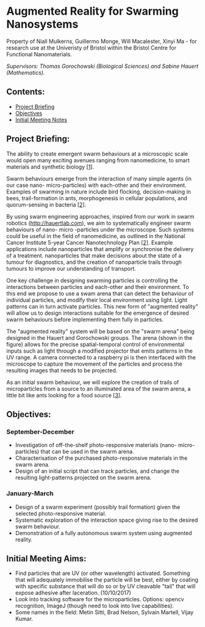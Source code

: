 # Augmented Reality for Swarming Nanosystems
Property of Niall Mulkerns, Guillermo Monge, Will Macalester, Xinyi Ma - for research use at the Univeristy of Bristol within the Bristol Centre for Functional Nanomaterials. 

*Supervisors: 	Thomas Gorochowski (Biological Sciences) and Sabine Hauert (Mathematics).*

## Contents:

- [Project Briefing](#project-briefing)
- [Objectives](#objectives)
- [Initial Meeting Notes](#initial-meeting-notes)

## Project Briefing:

The ability to create emergent swarm behaviours at a microscopic scale would open many exciting avenues ranging from nanomedicine, to smart materials and synthetic biology [[1]](https://ac.els-cdn.com/S1748013213001138/1-s2.0-S1748013213001138-main.pdf?_tid=9c812716-a200-11e7-9124-00000aab0f26&acdnat=1506351096_a5decc7d2a13a12a911bfb301b2ab5e8).

Swarm behaviours emerge from the interaction of many simple agents (in our case nano- micro-particles) with each-other and their environment. Examples of swarming in nature include bird flocking, decision-making in bees, trail-formation in ants, morphogenesis in cellular populations, and quorum-sensing in bacteria [[2]](http://www.sciencedirect.com/science/article/pii/S0167779914001334).

By using swarm engineering approaches, inspired from our work in swarm robotics (http://hauertlab.com), we aim to systematically engineer swarm behaviours of nano- micro -particles under the microscope. Such systems could be useful in the field of nanomedicine, as outlined in the National Cancer Institute 5-year Cancer Nanotechnology Plan [[2]](http://www.sciencedirect.com/science/article/pii/S0167779914001334). Example applications include nanoparticles that amplify or synchronise the delivery of a treatment. nanoparticles that make decisions about the state of a tumour for diagnostics, and the creation of nanoparticle trails through tumours to improve our understanding of transport.

One key challenge in designing swarming particles is controlling the interactions between particles and each-other and their environment. To this end we propose to use a swam arena that can detect the behaviour of individual particles, and modify their local environment using light. Light patterns can in turn activate particles. This new form of "augmented reality" will allow us to design interactions suitable for the emergence of desired swarm behaviours before implementing them fully in particles.

The "augmented reality" system will be based on the "swarm arena" being designed in the Hauert and Gorochowski groups. The arena (shown in the figure) allows for the precise spatial-temporal control of environmental inputs such as light through a modified projector that emits patterns in the UV range. A camera connected to a raspberry pi is then interfaced with the microscope to capture the movement of the particles and process the resulting images that needs to be projected.

As an initial swarm behaviour, we will explore the creation of trails of microparticles from a source to an illuminated area of the swarm arena, a little bit like ants looking for a food source [[3]](https://link.springer.com/content/pdf/10.1007%2Fs11721-008-0013-5.pdf). 

## Objectives:

### September-December

- Investigation of off-the-shelf photo-responsive materials (nano- micro-particles) that can be used in the swarm arena.
- Characterisation of the purchased photo-responsive materials in the swarm arena.
- Design of an initial script that can track particles, and change the resulting light-patterns projected on the swarm arena.    

### January-March

- Design of a swarm experiment (possibly trail formation) given the selected photo-responsive material.
- Systematic exploration of the interaction space giving rise to the desired swarm behaviour.
- Demonstration of a fully autonomous swarm system using augmented reality.

## Initial Meeting Aims:

- Find particles that are UV (or other wavelength) activated. Something that will adequately immobilise the particle will be best, either by coating with specific substance that will do so or by UV cleavable "tail" that will expose adhesive after laceration. (10/10/2017)
- Look into tracking software for the microparticles. Options: opencv recognition, ImageJ (though need to look into live capabilities).
- Some names in the field: Metin Sitti, Brad Nelson, Sylvain Martell, Vijay Kumar. 


